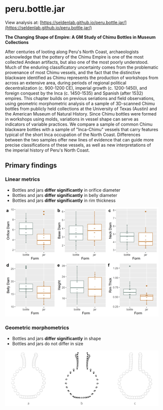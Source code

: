 # peru.bottle.jar

View analysis at: [https://seldenlab.github.io/peru.bottle.jar/](https://seldenlab.github.io/peru.bottle.jar/)

**The Changing Shape of Empire: A GM Study of Chimu Bottles in Museum Collections**

After centuries of looting along Peru's North Coast, archaeologists acknowledge that the pottery of the Chimu Empire is one of the most collected Andean artifacts, but also one of the most poorly understood. Much of the enduring classificatory uncertainty comes from the problematic provenance of most Chimu vessels, and the fact that the distinctive blackware identified as Chimu represents the production of workshops from across an extensive area, during periods of regional political decentralization (c. 900-1200 CE), imperial growth (c. 1200-1450), and foreign conquest by the Inca (c. 1450-1535) and Spanish (after 1532) empires. This chapter builds on previous seriations and field observations, using geometric morphometric analysis of a sample of 3D-scanned Chimu bottles from publicly held collections at the University of Texas (Austin) and the American Museum of Natural History. Since Chimu bottles were formed in workshops using molds, variations in vessel shape can serve as indicators of variable practices. We compare a sample of common Chimu blackware bottles with a sample of "Inca-Chimu" vessels that carry features typical of the short Inca occupation of the North Coast. Differences between the two samples offer new lines of evidence that can guide more precise classifications of these vessels, as well as new interpretations of the imperial history of Peru's North Coast.

## Primary findings

### Linear metrics

 * Bottles and jars **differ significantly** in orifice diameter
 * Bottles and jars **differ significantly** in belly diameter
 * Bottles and jars **differ significantly** in rim thickness
 
 ![Boxplots for vessel form by a, orifice diameter; b, base diameter; c, neck diameter; d, belly diameter; e, height; and f, rim thickness.](supp/images/boxsite-1.png)

### Geometric morphometrics

 * Bottles and jars **differ significantly** in shape
 * Bottles and jars do not differ in size
 
![Mean shapes for bottles (a), jars (c), and comparison of bottle (gray) and jar (black) shape (b).](supp/images/mshape.png)
